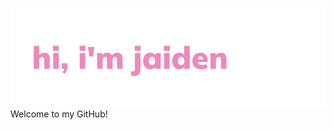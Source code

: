 ![image](https://raw.githubusercontent.com/nothingneko/.github/refs/heads/main/jaiden.png)
Welcome to my GitHub!
